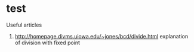 test
====


Useful articles
1. http://homepage.divms.uiowa.edu/~jones/bcd/divide.html explanation of division with fixed point